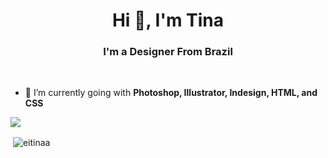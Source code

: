 <h1 align="center">Hi 👋, I'm Tina</h1>
<h3 align="center">I'm a Designer From Brazil</h3>

<br/>

- 🌱 I’m currently going with **Photoshop, Illustrator, Indesign, HTML, and CSS**



<img src="https://github-profile-trophy.vercel.app/?username=eitinaa&theme=flat&column=3&margin-w=15&margin-h=15 (https://github.com/ryo-ma/github-profile-trophy)">

<p>&nbsp;<img align="center" src="https://github-readme-stats.vercel.app/api?username=eitinaa&show_icons=true&count_private=true&theme=light" alt="eitinaa" /></p>
